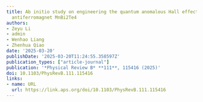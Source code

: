 ```yaml
---
title: Ab initio study on engineering the quantum anomalous Hall effect in the compensated
  antiferromagnet MnBi2Te4
authors:
- Zeyu Li
- admin
- Wenhao Liang
- Zhenhua Qiao
date: '2025-03-20'
publishDate: '2025-03-20T11:24:55.358597Z'
publication_types: ["article-journal"]
publication: '*Physical Review B* **111**, 115416 (2025)'
doi: 10.1103/PhysRevB.111.115416
links:
- name: URL
  url: https://link.aps.org/doi/10.1103/PhysRevB.111.115416
---
```

